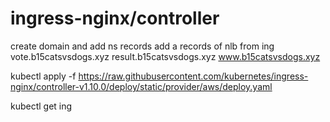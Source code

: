 # ingress-nginx/controller

create domain and add ns records
add a records of nlb from ing 
vote.b15catsvsdogs.xyz
result.b15catsvsdogs.xyz
www.b15catsvsdogs.xyz

kubectl apply -f https://raw.githubusercontent.com/kubernetes/ingress-nginx/controller-v1.10.0/deploy/static/provider/aws/deploy.yaml

kubectl get ing

